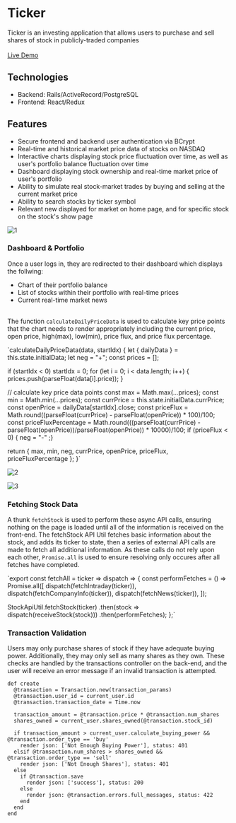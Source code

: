 # Ticker

Ticker is an investing application that allows users to purchase and sell shares of stock in publicly-traded companies<br /><br />
[Live Demo](http://tickerr.herokuapp.com/#/)<br />

## Technologies<br />
* Backend: Rails/ActiveRecord/PostgreSQL<br />
* Frontend: React/Redux<br />

## Features<br />
* Secure frontend and backend user authentication via BCrypt<br />
* Real-time and historical market price data of stocks on NASDAQ<br />
* Interactive charts displaying stock price fluctuation over time, as well as user's portfolio balance fluctuation over time<br />
* Dashboard displaying stock ownership and real-time market price of user's portfolio<br />
* Ability to simulate real stock-market trades by buying and selling at the current market price<br />
* Ability to search stocks by ticker symbol<br />
* Relevant new displayed for market on home page, and for specific stock on the stock's show page<br />

![1](https://user-images.githubusercontent.com/56454897/82098147-36c1ad00-96b9-11ea-8c71-6f07c343c5a1.gif)<br />

### Dashboard & Portfolio<br />
Once a user logs in, they are redirected to their dashboard which displays the follwing:<br />
* Chart of their portfolio balance<br />
* List of stocks within their portfolio with real-time prices<br />
* Current real-time market news<br /><br />



The function `calculateDailyPriceData` is used to calculate key price points that the chart needs to render appropriately including the current price, open price, high(max), low(min), price flux, and price flux percentage.<br />

`calculateDailyPriceData(data, startIdx) {
  let { dailyData } = this.state.initialData;
  let neg = "+";
  const prices = [];

  if (startIdx < 0) startIdx = 0;
  for (let i = 0; i < data.length; i++) {
    prices.push(parseFloat(data[i].price));
  }

  // calculate key price data points
  const max = Math.max(...prices);
  const min = Math.min(...prices);
  const currPrice = this.state.initialData.currPrice;
  const openPrice = dailyData[startIdx].close;
  const priceFlux = Math.round((parseFloat(currPrice) - parseFloat(openPrice)) * 100)/100;
  const priceFluxPercentage = Math.round(((parseFloat(currPrice) - parseFloat(openPrice))/parseFloat(openPrice)) * 10000)/100;
  if (priceFlux < 0) { neg = "-" ;}

  return {
    max,
    min,
    neg,
    currPrice,
    openPrice,
    priceFlux,
    priceFluxPercentage
  };
}`

![2](https://user-images.githubusercontent.com/56454897/78633620-ea33b800-7856-11ea-9fc9-161cae0796c5.gif)<br />

![3](https://user-images.githubusercontent.com/56454897/78633639-f455b680-7856-11ea-8c4e-38fc93fe13e6.gif)<br />

### Fetching Stock Data<br />
A thunk `fetchStock` is used to perform these async API calls, ensuring nothing on the page is loaded until all of the information is received on the front-end. The fetchStock API Util fetches basic information about the stock, and adds its ticker to state, then a series of external API calls are made to fetch all additional information. As these calls do not rely upon each other, `Promise.all` is used to ensure resolving only occures after all fetches have completed.<br />

`export const fetchAll = ticker => dispatch => {
  const performFetches = () => Promise.all([
    dispatch(fetchIntraday(ticker)),
    dispatch(fetchCompanyInfo(ticker)),
    dispatch(fetchNews(ticker)),
  ]);
  
  StockApiUtil.fetchStock(ticker)
    .then(stock => dispatch(receiveStock(stock)))
    .then(performFetches);
};`<br />

### Transaction Validation<br />
Users may only purchase shares of stock if they have adequate buying power. Additionally, they may only sell as many shares as they own. These checks are handled by the transactions controller on the back-end, and the user will receive an error message if an invalid transaction is attempted.<br />

```
def create
  @transaction = Transaction.new(transaction_params)
  @transaction.user_id = current_user.id
  @transaction.transaction_date = Time.now

  transaction_amount = @transaction.price * @transaction.num_shares
  shares_owned = current_user.shares_owned(@transaction.stock_id)

  if transaction_amount > current_user.calculate_buying_power && @transaction.order_type == 'buy'
    render json: ['Not Enough Buying Power'], status: 401
  elsif @transaction.num_shares > shares_owned && @transaction.order_type == 'sell'
    render json: ['Not Enough Shares'], status: 401
  else
    if @transaction.save
      render json: ['success'], status: 200
    else
      render json: @transaction.errors.full_messages, status: 422
    end
  end
end
```
